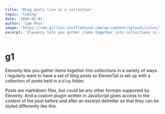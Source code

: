 ```yaml
---
title: 'Blog posts live in a collection'
topic: 'Coding'
date: '2020-01-01'
author: 'Cam Phan'
image: 'https://cdn.gillion.shufflehound.com/wp-content/uploads/sites/14/2017/01/17-585x394.jpg'
excerpt: 'Eleventy lets you gather items together into collections in a variety of ways.'
---
```


# g1

Eleventy lets you gather items together into collections in a variety of ways. I regularly want to have a set of blog posts so ElevenTail is set up with a collection of posts held in a `blog` folder.

<!--more-->

Posts are markdown files, but could be any other formats supported by Eleventy. And a custom plugin written in JavaScript gives access to the content of the post before and after an excerpt delimiter so that they can be styled differently like this.
